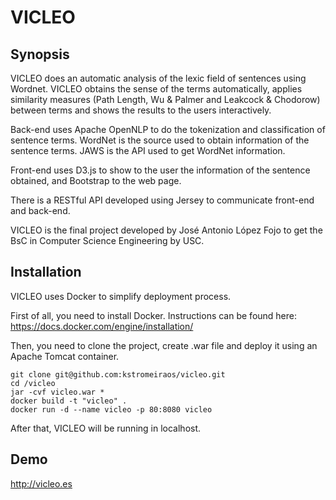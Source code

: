 # VICLEO

## Synopsis

VICLEO does an automatic analysis of the lexic field of sentences using Wordnet. VICLEO obtains the sense of the terms automatically, applies similarity measures (Path Length, Wu & Palmer and Leakcock & Chodorow) between terms and shows the results to the users interactively.

Back-end uses Apache OpenNLP to do the tokenization and classification of sentence terms. WordNet is the source used to obtain information of the sentence terms. JAWS is the API used to get WordNet information.

Front-end uses D3.js to show to the user the information of the sentence obtained, and Bootstrap to the web page.

There is a RESTful API developed using Jersey to communicate front-end and back-end.

VICLEO is the final project developed by José Antonio López Fojo to get the BsC in Computer Science Engineering by USC.

## Installation

VICLEO uses Docker to simplify deployment process.

First of all, you need to install Docker. Instructions can be found here: https://docs.docker.com/engine/installation/

Then, you need to clone the project, create .war file and deploy it using an Apache Tomcat container.

```
git clone git@github.com:kstromeiraos/vicleo.git
cd /vicleo
jar -cvf vicleo.war *  
docker build -t "vicleo" .
docker run -d --name vicleo -p 80:8080 vicleo
```

After that, VICLEO will be running in localhost.

## Demo

http://vicleo.es

